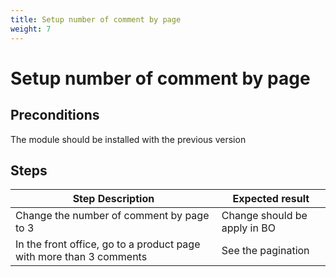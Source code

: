 ```yaml
---
title: Setup number of comment by page
weight: 7
---
```


# Setup number of comment by page

## Preconditions

The module should be installed with the previous version
## Steps
| Step Description | Expected result |
| ----- | ----- |
| Change the number of comment by page to 3 | Change should be apply in BO |
| In the front office, go to a product page with more than 3 comments | See the pagination |
